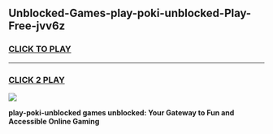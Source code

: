 
## Unblocked-Games-play-poki-unblocked-Play-Free-jvv6z
<h3>
<a href="https://premium76.site?title=play-poki-unblocked&ref=23A">CLICK TO PLAY</a></h3>
<hr>

<h3>
<a href="https://premium76.site?title=play-poki-unblocked&ref=23A">CLICK 2 PLAY</a>
  
</h3>

<a href="https://premium76.site?title=play-poki-unblocked&ref=23A"><img src="https://clearcache.store/games.png"></a>


**play-poki-unblocked games unblocked: Your Gateway to Fun and Accessible Online Gaming**
